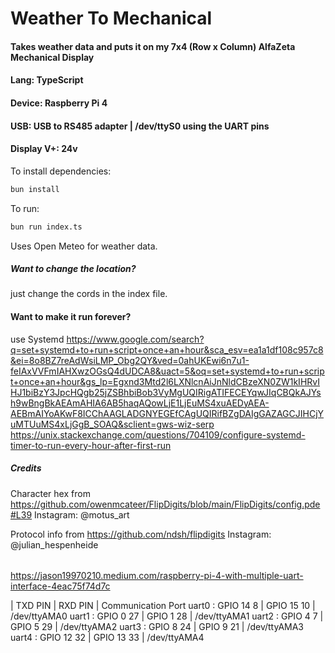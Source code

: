 # Weather To Mechanical
#### Takes weather data and puts it on my 7x4 (Row x Column) AlfaZeta Mechanical Display
#### Lang: TypeScript
#### Device: Raspberry Pi 4 
#### USB: USB to RS485 adapter | /dev/ttyS0 using the UART pins 
#### Display V+: 24v

To install dependencies:

```bash
bun install
```

To run:

```bash
bun run index.ts
```
Uses Open Meteo for weather data. 

##### Want to change the location?
just change the cords in the index file. 


#### Want to make it run forever?

use Systemd
https://www.google.com/search?q=set+systemd+to+run+script+once+an+hour&sca_esv=ea1a1df108c957c8&ei=8o8BZ7reAdWsiLMP_Obg2QY&ved=0ahUKEwi6n7u1-feIAxVVFmIAHXwzOGsQ4dUDCA8&uact=5&oq=set+systemd+to+run+script+once+an+hour&gs_lp=Egxnd3Mtd2l6LXNlcnAiJnNldCBzeXN0ZW1kIHRvIHJ1biBzY3JpcHQgb25jZSBhbiBob3VyMgUQIRigATIFECEYqwJIqCBQkAJYsh9wBngBkAEAmAHIA6AB5haqAQowLjE1LjEuMS4xuAEDyAEA-AEBmAIYoAKwF8ICChAAGLADGNYEGEfCAgUQIRifBZgDAIgGAZAGCJIHCjYuMTUuMS4xLjGgB_SOAQ&sclient=gws-wiz-serp
https://unix.stackexchange.com/questions/704109/configure-systemd-timer-to-run-every-hour-after-first-run



##### Credits

Character hex from https://github.com/owenmcateer/FlipDigits/blob/main/FlipDigits/config.pde#L39
Instagram: @motus_art

Protocol info from  https://github.com/ndsh/flipdigits
Instagram: @julian_hespenheide


######
https://jason19970210.medium.com/raspberry-pi-4-with-multiple-uart-interface-4eac75f74d7c

| TXD    PIN  |  RXD      PIN  |  Communication Port
uart0 :  GPIO 14    8  |  GPIO 15   10  |  /dev/ttyAMA0 
uart1 :  GPIO 0    27  |  GPIO 1    28  |  /dev/ttyAMA1
uart2 :  GPIO 4     7  |  GPIO 5    29  |  /dev/ttyAMA2
uart3 :  GPIO 8    24  |  GPIO 9    21  |  /dev/ttyAMA3
uart4 :  GPIO 12   32  |  GPIO 13   33  |  /dev/ttyAMA4